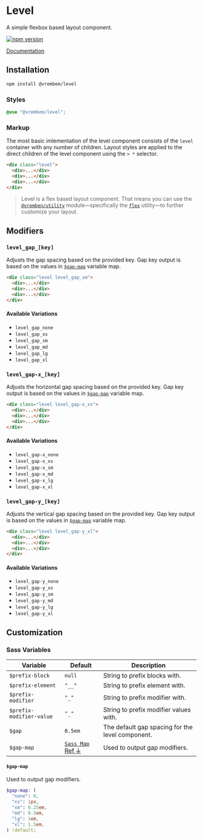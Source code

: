 # Level

A simple flexbox based layout component.

[![npm version](https://img.shields.io/npm/v/%40vrembem%2Flevel.svg)](https://www.npmjs.com/package/%40vrembem%2Flevel)

[Documentation](https://vrembem.com/packages/level)

## Installation

```sh
npm install @vrembem/level
```

### Styles

```scss
@use "@vrembem/level";
```

### Markup

The most basic imlementation of the level component consists of the `level` container with any number of children. Layout styles are applied to the direct children of the level component using the `> *` selector.

```html
<div class="level">
  <div>...</div>
  <div>...</div>
  <div>...</div>
</div>
```

> Level is a flex based layout component. That means you can use the [`@vremben/utility`](https://github.com/sebnitu/vrembem/tree/master/packages/utility) module—specifically the [`flex`](https://github.com/sebnitu/vrembem/tree/master/packages/utility#flex) utility—to further customize your layout.

## Modifiers

### `level_gap_[key]`

Adjusts the gap spacing based on the provided key. Gap key output is based on the values in [`$gap-map`](#gap-scale) variable map.

```html
<div class="level level_gap_sm">
  <div>...</div>
  <div>...</div>
  <div>...</div>
</div>
```

#### Available Variations

- `level_gap_none`
- `level_gap_xs`
- `level_gap_sm`
- `level_gap_md`
- `level_gap_lg`
- `level_gap_xl`

### `level_gap-x_[key]`

Adjusts the horizontal gap spacing based on the provided key. Gap key output is based on the values in [`$gap-map`](#gap-scale) variable map.

```html
<div class="level level_gap-x_xs">
  <div>...</div>
  <div>...</div>
  <div>...</div>
</div>
```

#### Available Variations

- `level_gap-x_none`
- `level_gap-x_xs`
- `level_gap-x_sm`
- `level_gap-x_md`
- `level_gap-x_lg`
- `level_gap-x_xl`

### `level_gap-y_[key]`

Adjusts the vertical gap spacing based on the provided key. Gap key output is based on the values in [`$gap-map`](#gap-scale) variable map.

```html
<div class="level level_gap-y_xl">
  <div>...</div>
  <div>...</div>
  <div>...</div>
</div>
```

#### Available Variations

- `level_gap-y_none`
- `level_gap-y_xs`
- `level_gap-y_sm`
- `level_gap-y_md`
- `level_gap-y_lg`
- `level_gap-y_xl`

## Customization

### Sass Variables

| Variable                 | Default                             | Description                                      |
| ------------------------ | ----------------------------------- | ------------------------------------------------ |
| `$prefix-block`          | `null`                              | String to prefix blocks with.                    |
| `$prefix-element`        | `"__"`                              | String to prefix element with.                   |
| `$prefix-modifier`       | `"_"`                               | String to prefix modifier with.                  |
| `$prefix-modifier-value` | `"_"`                               | String to prefix modifier values with.           |
| `$gap`                   | `0.5em`                             | The default gap spacing for the level component. |
| `$gap-map`               | [`Sass Map` Ref &darr;](#gap-scale) | Used to output gap modifiers.                    |

#### `$gap-map`

Used to output gap modifiers.

```scss
$gap-map: (
  "none": 0,
  "xs": 1px,
  "sm": 0.25em,
  "md": 0.5em,
  "lg": 1em,
  "xl": 1.5em,
) !default;
```
